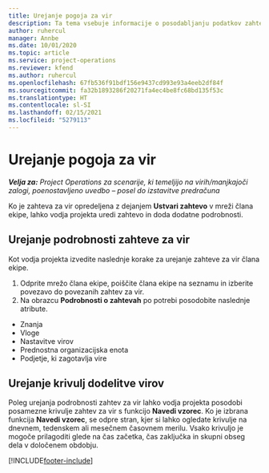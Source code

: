 ```yaml
---
title: Urejanje pogoja za vir
description: Ta tema vsebuje informacije o posodabljanju podatkov zahteve za vir.
author: ruhercul
manager: Annbe
ms.date: 10/01/2020
ms.topic: article
ms.service: project-operations
ms.reviewer: kfend
ms.author: ruhercul
ms.openlocfilehash: 67fb536f91bdf156e9437cd993e93a4eeb2df84f
ms.sourcegitcommit: fa32b1893286f20271fa4ec4be8fc68bd135f53c
ms.translationtype: HT
ms.contentlocale: sl-SI
ms.lasthandoff: 02/15/2021
ms.locfileid: "5279113"
---
```

# <a name="edit-a-resource-requirement"></a>Urejanje pogoja za vir

_**Velja za:** Project Operations za scenarije, ki temeljijo na virih/manjkajoči zalogi, poenostavljeno uvedbo – posel do izstavitve predračuna_

Ko je zahteva za vir opredeljena z dejanjem **Ustvari zahtevo** v mreži člana ekipe, lahko vodja projekta uredi zahtevo in doda dodatne podrobnosti.

## <a name="edit-resource-requirement-details"></a>Urejanje podrobnosti zahteve za vir

Kot vodja projekta izvedite naslednje korake za urejanje zahteve za vir člana ekipe.

1. Odprite mrežo člana ekipe, poiščite člana ekipe na seznamu in izberite povezavo do povezanih zahtev za vir.
2. Na obrazcu **Podrobnosti o zahtevah** po potrebi posodobite naslednje atribute.

- Znanja
- Vloge
- Nastavitve virov
- Prednostna organizacijska enota
- Podjetje, ki zagotavlja vire

## <a name="edit-resource-assignment-contours"></a>Urejanje krivulj dodelitve virov

Poleg urejanja podrobnosti zahtev za vir lahko vodja projekta posodobi posamezne krivulje zahtev za vir s funkcijo **Navedi vzorec**. Ko je izbrana funkcija **Navedi vzorec**, se odpre stran, kjer si lahko ogledate krivulje na dnevnem, tedenskem ali mesečnem časovnem merilu. Vsako krivuljo je mogoče prilagoditi glede na čas začetka, čas zaključka in skupni obseg dela v določenem obdobju.

[!INCLUDE[footer-include](../includes/footer-banner.md)]